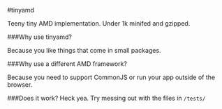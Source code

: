 #tinyamd

Teeny tiny AMD implementation. Under 1k minifed and gzipped.

###Why use tinyamd?

Because you like things that come in small packages.

###Why use a different AMD framework?

Because you need to support CommonJS or run your app outside of the browser.

###Does it work?
Heck yea. Try messing out with the files in `/tests/`
